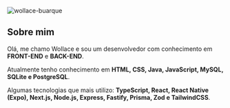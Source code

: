 <p>
  <!--<img src="https://github-readme-stats.vercel.app/api?username=wollace-buarque&show_icons=true&locale=pt-BR" alt="wollace-buarque" />  -->
  <img src="https://github-readme-stats.vercel.app/api/top-langs?username=wollace-buarque&show_icons=true&locale=pt-BR&layout=compact&theme=github_dark" alt="wollace-buarque" />
</p>

## Sobre mim

Olá, me chamo Wollace e sou um desenvolvedor com conhecimento em <strong>FRONT-END</strong> e <strong>BACK-END</strong>.

Atualmente tenho conhecimento em <strong>HTML, CSS, Java, JavaScript, MySQL, SQLite e PostgreSQL</strong>.

Algumas tecnologias que mais utilizo: <strong>TypeScript, React, React Native (Expo), Next.js, Node.js, Express, Fastify, Prisma, Zod e TailwindCSS</strong>.
